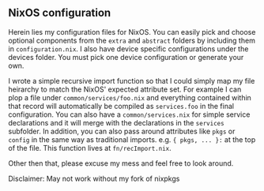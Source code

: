 NixOS configuration
-------------------

Herein lies my configuration files for NixOS. You can easily pick and choose 
optional components from the `extra` and `abstract` folders by including them in
`configuration.nix`. I also have device specific configurations under the devices
folder. You must pick one device configuration or generate your own.

I wrote a simple recursive import function so that I could simply map my file
heirarchy to match the NixOS' expected attribute set. For example I can plop a
file under `common/services/foo.nix` and everything contained within that record
will automatically be compiled as `services.foo` in the final configuration.
You can also have a `common/services.nix` for simple service declarations and it
will merge with the declarations in the `services` subfolder.  In addition, 
you can also pass around attributes like `pkgs` or `config` in the
same way as traditional imports. e.g. `{ pkgs, ... }:` at the top of the file.
This function lives at `fn/recImport.nix`.

Other then that, please excuse my mess and feel free to look around.

Disclaimer:
May not work without my fork of nixpkgs
